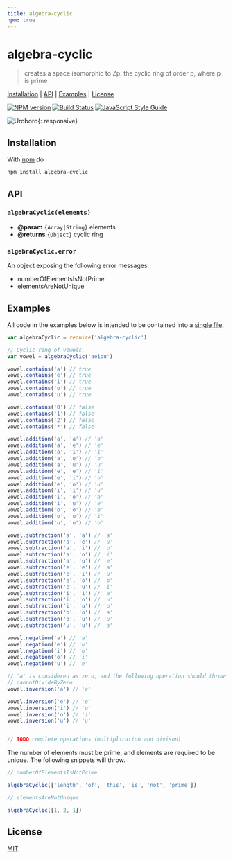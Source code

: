 ```yaml
---
title: algebra-cyclic
npm: true
---
```

# algebra-cyclic

> creates a space isomorphic to Zp: the cyclic ring of order p, where p is prime

[Installation](#installation) |
[API](#api) |
[Examples](#examples) |
[License](#license)

[![NPM version](https://badge.fury.io/js/algebra-cyclic.svg)](http://badge.fury.io/js/algebra-cyclic)
[![Build Status](https://travis-ci.org/fibo/algebra-cyclic.svg?branch=master)](https://travis-ci.org/fibo/algebra-cyclic?branch=master)
[![JavaScript Style Guide](https://img.shields.io/badge/code_style-standard-brightgreen.svg)](https://standardjs.com)


![Uroboro]{:.responsive}

## Installation

With [npm](https://npmjs.org/) do

```bash
npm install algebra-cyclic
```

## API

### `algebraCyclic(elements)`

* **@param** `{Array|String}` elements
* **@returns** `{Object}` cyclic ring

### `algebraCyclic.error`

An object exposing the following error messages:

* numberOfElementsIsNotPrime
* elementsAreNotUnique

## Examples

All code in the examples below is intended to be contained into a [single file](https://github.com/fibo/algebra-cyclic/blob/master/test.js).

```javascript
var algebraCyclic = require('algebra-cyclic')

// Cyclic ring of vowels.
var vowel = algebraCyclic('aeiou')

vowel.contains('a') // true
vowel.contains('e') // true
vowel.contains('i') // true
vowel.contains('o') // true
vowel.contains('u') // true

vowel.contains('0') // false
vowel.contains('1') // false
vowel.contains('2') // false
vowel.contains('*') // false

vowel.addition('a', 'a') // 'a'
vowel.addition('a', 'e') // 'e'
vowel.addition('a', 'i') // 'i'
vowel.addition('a', 'o') // 'o'
vowel.addition('a', 'u') // 'u'
vowel.addition('e', 'e') // 'i'
vowel.addition('e', 'i') // 'o'
vowel.addition('e', 'o') // 'u'
vowel.addition('i', 'i') // 'u'
vowel.addition('i', 'o') // 'a'
vowel.addition('i', 'u') // 'e'
vowel.addition('o', 'o') // 'e'
vowel.addition('o', 'u') // 'i'
vowel.addition('u', 'u') // 'o'

vowel.subtraction('a', 'a') // 'a'
vowel.subtraction('a', 'e') // 'u'
vowel.subtraction('a', 'i') // 'o'
vowel.subtraction('a', 'o') // 'i'
vowel.subtraction('a', 'u') // 'e'
vowel.subtraction('e', 'e') // 'a'
vowel.subtraction('e', 'i') // 'u'
vowel.subtraction('e', 'o') // 'o'
vowel.subtraction('e', 'u') // 'i'
vowel.subtraction('i', 'i') // 'a'
vowel.subtraction('i', 'o') // 'u'
vowel.subtraction('i', 'u') // 'o'
vowel.subtraction('o', 'o') // 'a'
vowel.subtraction('o', 'u') // 'u'
vowel.subtraction('u', 'u') // 'a'

vowel.negation('a') // 'a'
vowel.negation('e') // 'u'
vowel.negation('i') // 'o'
vowel.negation('o') // 'i'
vowel.negation('u') // 'e'

// 'a' is considered as zero, and the following operation should throws
// cannotDivideByZero
vowel.inversion('a') // 'e'

vowel.inversion('e') // 'e'
vowel.inversion('i') // 'o'
vowel.inversion('o') // 'i'
vowel.inversion('u') // 'u'


// TODO complete operations (multiplication and divison)
```

The number of elements must be prime, and elements are required to be unique. The
following snippets will throw.

```javascript
// numberOfElementsIsNotPrime

algebraCyclic(['length', 'of', 'this', 'is', 'not', 'prime'])

// elementsAreNotUnique

algebraCyclic([1, 2, 1])
```

## License

[MIT](http://g14n.info/mit-license/)

[Uroboro]: https://upload.wikimedia.org/wikipedia/commons/7/71/Serpiente_alquimica.jpg "Serpiente alquimica"
